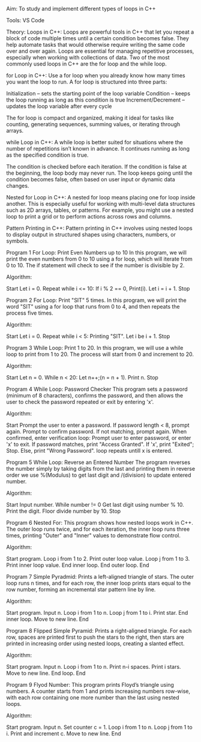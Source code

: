 Aim: To study and implement different types of loops in C++

Tools: VS Code

Theory:
Loops in C++:
Loops are powerful tools in C++ that let you repeat a block of code multiple times until a certain condition becomes false. They help automate tasks that would otherwise require writing the same code over and over again. Loops are essential for managing repetitive processes, especially when working with collections of data. Two of the most commonly used loops in C++ are the for loop and the while loop.

for Loop in C++:
Use a for loop when you already know how many times you want the loop to run. A for loop is structured into three parts:

Initialization – sets the starting point of the loop variable
Condition – keeps the loop running as long as this condition is true
Increment/Decrement – updates the loop variable after every cycle

The for loop is compact and organized, making it ideal for tasks like counting, generating sequences, summing values, or iterating through arrays.

while Loop in C++:
A while loop is better suited for situations where the number of repetitions isn’t known in advance. It continues running as long as the specified condition is true.

The condition is checked before each iteration.
If the condition is false at the beginning, the loop body may never run.
The loop keeps going until the condition becomes false, often based on user input or dynamic data changes.

Nested for Loop in C++:
A nested for loop means placing one for loop inside another. This is especially useful for working with multi-level data structures such as 2D arrays, tables, or patterns. For example, you might use a nested loop to print a grid or to perform actions across rows and columns.

Pattern Printing in C++:
Pattern printing in C++ involves using nested loops to display output in structured shapes using characters, numbers, or symbols.

Program 1 For Loop: Print Even Numbers up to 10
In this program, we will print the even numbers from 0 to 10 using a for loop, which will iterate from 0 to 10. The if statement will check to see if the number is divisible by 2.

Algorithm:

Start
Let i = 0.
Repeat while i <= 10:
If i % 2 == 0, Print(i).
Let i = i + 1.
Stop


Program 2 For Loop: Print "SIT" 5 times.
In this program, we will print the word "SIT" using a for loop that runs from 0 to 4, and then repeats the process five times.

Algorithm:

Start
Let i = 0.
Repeat while i < 5:
Printing "SIT".
Let i be i + 1.
Stop


Program 3 While Loop: Print 1 to 20.
In this program, we will use a while loop to print from 1 to 20. The process will start from 0 and increment to 20.

Algorithm:

Start
Let n = 0.
While n < 20:
Let n++;(n = n + 1).
Print n.
Stop


Program 4 While Loop: Password Checker
This program sets a password (minimum of 8 characters), confirms the password, and then allows the user to check the password repeated or exit by entering 'x'.

Algorithm:

Start
Prompt the user to enter a password.
If password length < 8, prompt again.
Prompt to confirm password.
If not matching, prompt again.
When confirmed, enter verification loop:
Prompt user to enter password, or enter 'x' to exit.
If password matches, print "Access Granted".
If 'x', print "Exited"; Stop.
Else, print "Wrong Password".
loop repeats untill x is entered.


Program 5 While Loop: Reverse an Entered Number
The program reverses the number simply by taking digits from the last and printing them in reverse order we use %(Modulus) to get last digit and /(division) to update entered number.

Algorithm:

Start
Input number.
While number != 0
Get last digit using number % 10.
Print the digit.
Floor divide number by 10.
Stop


Program 6 Nested For:
This program shows how nested loops work in C++. The outer loop runs twice, and for each iteration, the inner loop runs three times, printing "Outer" and "Inner" values to demonstrate flow control.

Algorithm:

Start program.
Loop i from 1 to 2.
Print outer loop value.
Loop j from 1 to 3.
Print inner loop value.
End inner loop.
End outer loop.
End 


Program 7 Simple Pyradmid:
Prints a left-aligned triangle of stars. The outer loop runs n times, and for each row, the inner loop prints stars equal to the row number, forming an incremental star pattern line by line.

Algorithm:

Start program.
Input n.
Loop i from 1 to n.
Loop j from 1 to i.
Print star.
End inner loop.
Move to new line.
End 


Program 8 Flipped Simple Pyramid:
Prints a right-aligned triangle. For each row, spaces are printed first to push the stars to the right, then stars are printed in increasing order using nested loops, creating a slanted effect.

Algorithm:

Start program.
Input n.
Loop i from 1 to n.
Print n-i spaces.
Print i stars.
Move to new line.
End loop.
End 

Program 9 Flyod Number:
This program prints Floyd’s triangle using numbers. A counter starts from 1 and prints increasing numbers row-wise, with each row containing one more number than the last using nested loops.

Algorithm:

Start program.
Input n.
Set counter c = 1.
Loop i from 1 to n.
Loop j from 1 to i.
Print and increment c.
Move to new line.
End 
